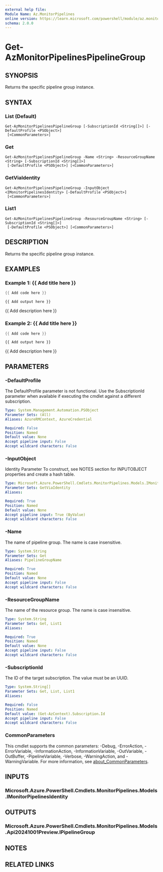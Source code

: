 ```yaml
---
external help file:
Module Name: Az.MonitorPipelines
online version: https://learn.microsoft.com/powershell/module/az.monitorpipelines/get-azmonitorpipelinespipelinegroup
schema: 2.0.0
---
```


# Get-AzMonitorPipelinesPipelineGroup

## SYNOPSIS
Returns the specific pipeline group instance.

## SYNTAX

### List (Default)
```
Get-AzMonitorPipelinesPipelineGroup [-SubscriptionId <String[]>] [-DefaultProfile <PSObject>]
 [<CommonParameters>]
```

### Get
```
Get-AzMonitorPipelinesPipelineGroup -Name <String> -ResourceGroupName <String> [-SubscriptionId <String[]>]
 [-DefaultProfile <PSObject>] [<CommonParameters>]
```

### GetViaIdentity
```
Get-AzMonitorPipelinesPipelineGroup -InputObject <IMonitorPipelinesIdentity> [-DefaultProfile <PSObject>]
 [<CommonParameters>]
```

### List1
```
Get-AzMonitorPipelinesPipelineGroup -ResourceGroupName <String> [-SubscriptionId <String[]>]
 [-DefaultProfile <PSObject>] [<CommonParameters>]
```

## DESCRIPTION
Returns the specific pipeline group instance.

## EXAMPLES

### Example 1: {{ Add title here }}
```powershell
{{ Add code here }}
```

```output
{{ Add output here }}
```

{{ Add description here }}

### Example 2: {{ Add title here }}
```powershell
{{ Add code here }}
```

```output
{{ Add output here }}
```

{{ Add description here }}

## PARAMETERS

### -DefaultProfile
The DefaultProfile parameter is not functional.
Use the SubscriptionId parameter when available if executing the cmdlet against a different subscription.

```yaml
Type: System.Management.Automation.PSObject
Parameter Sets: (All)
Aliases: AzureRMContext, AzureCredential

Required: False
Position: Named
Default value: None
Accept pipeline input: False
Accept wildcard characters: False
```

### -InputObject
Identity Parameter
To construct, see NOTES section for INPUTOBJECT properties and create a hash table.

```yaml
Type: Microsoft.Azure.PowerShell.Cmdlets.MonitorPipelines.Models.IMonitorPipelinesIdentity
Parameter Sets: GetViaIdentity
Aliases:

Required: True
Position: Named
Default value: None
Accept pipeline input: True (ByValue)
Accept wildcard characters: False
```

### -Name
The name of pipeline group.
The name is case insensitive.

```yaml
Type: System.String
Parameter Sets: Get
Aliases: PipelineGroupName

Required: True
Position: Named
Default value: None
Accept pipeline input: False
Accept wildcard characters: False
```

### -ResourceGroupName
The name of the resource group.
The name is case insensitive.

```yaml
Type: System.String
Parameter Sets: Get, List1
Aliases:

Required: True
Position: Named
Default value: None
Accept pipeline input: False
Accept wildcard characters: False
```

### -SubscriptionId
The ID of the target subscription.
The value must be an UUID.

```yaml
Type: System.String[]
Parameter Sets: Get, List, List1
Aliases:

Required: False
Position: Named
Default value: (Get-AzContext).Subscription.Id
Accept pipeline input: False
Accept wildcard characters: False
```

### CommonParameters
This cmdlet supports the common parameters: -Debug, -ErrorAction, -ErrorVariable, -InformationAction, -InformationVariable, -OutVariable, -OutBuffer, -PipelineVariable, -Verbose, -WarningAction, and -WarningVariable. For more information, see [about_CommonParameters](http://go.microsoft.com/fwlink/?LinkID=113216).

## INPUTS

### Microsoft.Azure.PowerShell.Cmdlets.MonitorPipelines.Models.IMonitorPipelinesIdentity

## OUTPUTS

### Microsoft.Azure.PowerShell.Cmdlets.MonitorPipelines.Models.Api20241001Preview.IPipelineGroup

## NOTES

## RELATED LINKS

